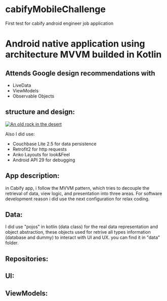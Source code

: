 # cabifyMobileChallenge
First test for cabify android engineer job application

# Android native application using architecture MVVM builded in Kotlin


## Attends Google design recommendations with
- LiveData
- ViewModels
- Observable Objects

## structure and design:
[![An old rock in the desert](https://miro.medium.com/max/567/1*4EgdWEoVDFtQxQiU9Dk-eg.png)](https://medium.com/m)


Also I did use:

- Couchbase Lite 2.5 for data persistence
- Retrofit2 for http requests
- Anko Layouts for look&Feel
- Android API 29 for debugging

## App description:
in Cabify app, i follow the MVVM pattern, which tries to decouple the retrieval of data, view logic, and presentation into three  areas. For software development reason i did use the next configuration for relax coding.

## Data:
I did use "pojos" in kotlin (data class) for the real data representation and object abstraction, these objects used for retrive all types information (database and dummy) to interact with UI and UX. you can find it in "data" folder.

## Repositories:

## UI:

## ViewModels:
